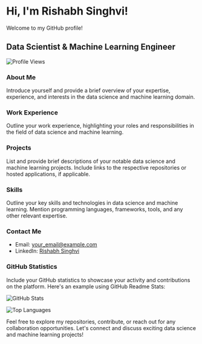 # Hi, I'm Rishabh Singhvi!

<script>

  // Function to simulate typewriter effect

  const typeWriter = (text, i = 0) => {

    if (i < text.length) {

      document.getElementById("intro").innerHTML += text.charAt(i);

      i++;

      setTimeout(() => typeWriter(text, i), 50);

    }

  };

  // Start typewriter effect on page load

  window.onload = () => {

    const introText = "Data Scientist & Machine Learning Engineer";

    typeWriter(introText);

  };

</script>

<p id="intro"></p>

Welcome to my GitHub profile!

## Data Scientist & Machine Learning Engineer
![Profile Views](https://komarev.com/ghpvc/?username=rishabhRsinghvi)




### About Me
Introduce yourself and provide a brief overview of your expertise, experience, and interests in the data science and machine learning domain.

### Work Experience
Outline your work experience, highlighting your roles and responsibilities in the field of data science and machine learning.

### Projects
List and provide brief descriptions of your notable data science and machine learning projects. Include links to the respective repositories or hosted applications, if applicable.

### Skills
Outline your key skills and technologies in data science and machine learning. Mention programming languages, frameworks, tools, and any other relevant expertise.

### Contact Me
- Email: your_email@example.com
- LinkedIn: [Rishabh Singhvi](https://www.linkedin.com/in/your-linkedin-profile)

### GitHub Statistics
Include your GitHub statistics to showcase your activity and contributions on the platform. Here's an example using GitHub Readme Stats:

![GitHub Stats](https://github-readme-stats.vercel.app/api?username=rishabhRsinghvi&show_icons=true&count_private=true&theme=dark)

![Top Languages](https://github-readme-stats.vercel.app/api/top-langs/?username=rishabhRsinghvi&layout=compact&theme=dark)

Feel free to explore my repositories, contribute, or reach out for any collaboration opportunities. Let's connect and discuss exciting data science and machine learning projects!
